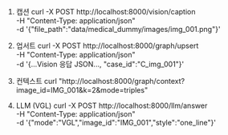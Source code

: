 1) 캡션
curl -X POST http://localhost:8000/vision/caption \
  -H "Content-Type: application/json" \
  -d '{"file_path":"data/medical_dummy/images/img_001.png"}'

2) 업서트
curl -X POST http://localhost:8000/graph/upsert \
  -H "Content-Type: application/json" \
  -d '{...Vision 응답 JSON..., "case_id":"C_img_001"}'

3) 컨텍스트
curl "http://localhost:8000/graph/context?image_id=IMG_001&k=2&mode=triples"

4) LLM (VGL)
curl -X POST http://localhost:8000/llm/answer \
  -H "Content-Type: application/json" \
  -d '{"mode":"VGL","image_id":"IMG_001","style":"one_line"}'
